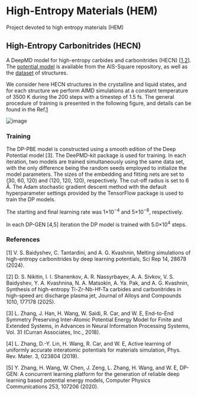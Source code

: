 # **H**igh-**E**ntropy **M**aterials **(HEM)**
Project devoted to high entropy materials (HEM)

## **H**igh-**E**ntropy **C**arbonitrides **(HECN)**
A DeepMD model for high-entropy carbides and carbonitrides (HECN) [[1](https://www.nature.com/articles/s41598-024-78377-4),[2](https://www.sciencedirect.com/science/article/pii/S0925838824037666)].
The [potential model](https://www.aissquare.com/models/detail?pageType=models&id=320) is available from the AIS-Square repository, as well as the [dataset](https://www.aissquare.com/datasets/detail?pageType=datasets&name=DP_HECN_dataset&id=321) of structures. 

We consider here HECN structures in the crystalline and liquid states, and for each structure we perform AIMD simulations at a constant temperature of 3500 K during the 200 steps with a timestep of 1.5 fs. The general procedure of training is presented in the following figure, and details can be found in the Ref.[1](https://www.nature.com/articles/s41598-024-78377-4)

![image](https://github.com/user-attachments/assets/3da01ba7-6576-42ac-9679-e4ecd2b567ba)

### Training

The DP-PBE model is constructed using a smooth edition of the Deep Potential model [3]. The DeePMD-kit package is used for training. In each iteration, two models are trained simultaneously using the same data set, with the only difference being the random seeds employed to initialize the model parameters. The sizes of the embedding and fitting nets are set to (30, 60, 120) and (120, 120, 120), respectively. 
The cut-off radius is set to 6 Å. The Adam stochastic gradient descent method with the default hyperparameter settings provided by the TensorFlow package is used to train the DP models.

The starting and final learning rate was 1×10<sup>−4</sup> and 5×10<sup>−8</sup>, respectively.

In each DP-GEN [4,5] iteration the DP model is trained with 5.0×10<sup>4</sup> steps.

### References

[1] V. S. Baidyshev, C. Tantardini, and A. G. Kvashnin, Melting simulations of high-entropy carbonitrides by deep learning potentials, Sci Rep 14, 28678 (2024).

[2] D. S. Nikitin, I. I. Shanenkov, A. R. Nassyrbayev, A. A. Sivkov, V. S. Baidyshev, Y. A. Kvashnina, N. A. Matsokin, A. Ya. Pak, and A. G. Kvashnin, Synthesis of high-entropy Ti-Zr-Nb-Hf-Ta carbides and carbonitrides in high-speed arc discharge plasma jet, Journal of Alloys and Compounds 1010, 177178 (2025).

[3] L. Zhang, J. Han, H. Wang, W. Saidi, R. Car, and W. E, End-to-End Symmetry Preserving Inter-Atomic Potential Energy Model for Finite and Extended Systems, in Advances in Neural Information Processing Systems, Vol. 31 (Curran Associates, Inc., 2018).

[4] L. Zhang, D.-Y. Lin, H. Wang, R. Car, and W. E, Active learning of uniformly accurate interatomic potentials for materials simulation, Phys. Rev. Mater. 3, 023804 (2019).

[5] Y. Zhang, H. Wang, W. Chen, J. Zeng, L. Zhang, H. Wang, and W. E, DP-GEN: A concurrent learning platform for the generation of reliable deep learning based potential energy models, Computer Physics Communications 253, 107206 (2020).
